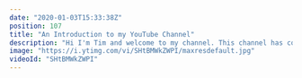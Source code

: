 ```yaml
---
date: "2020-01-03T15:33:38Z"
position: 107
title: "An Introduction to my YouTube Channel"
description: "Hi I'm Tim and welcome to my channel. This channel has content about web development. I do guides and in-depth pieces about development topics but I also interview prominent members of our community. \n\nI interview people that are amazing at their job in the tech industry. I try to find the tools and best practices they use to shine on conference stages, contribute to open source projects or when they deliver high quality work.\n\nIf you like this sort of stuff, subscribe! I'll see you in the comments.\n\nA little bit about me:\nTim is a web developer from Amsterdam who moved to Paris to explore the magical world of luxury clients and baguettes. He likes to build fancy websites, make music and cook food.\n\nFollow me here:\nWebsite: https://timbenniks.nl/\nTwitter: https://twitter.com/timbenniks\nGithub: https://github.com/timbenniks"
image: "https://i.ytimg.com/vi/SHtBMWkZWPI/maxresdefault.jpg"
videoId: "SHtBMWkZWPI"
---
```


